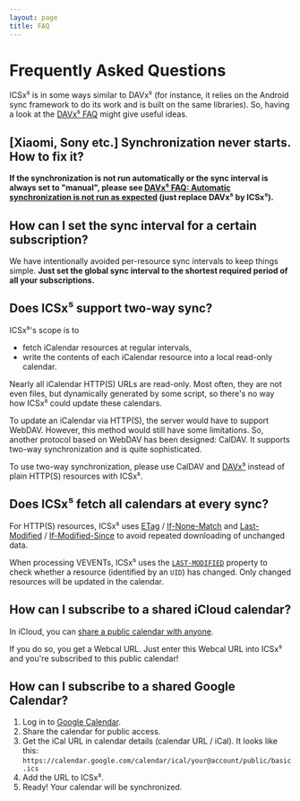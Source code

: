 ```yaml
---
layout: page
title: FAQ
---
```


Frequently Asked Questions
==========================

ICSx⁵ is in some ways similar to DAVx⁵ (for instance, it relies on the
Android sync framework to do its work and is built on the same libraries). So,
having a look at the [DAVx⁵ FAQ](https://www.davx5.com/faq) might give
useful ideas.


[Xiaomi, Sony etc.] Synchronization never starts. How to fix it?
----------------------------------------------------------------

**If the synchronization is not run automatically or the sync interval is always
set to "manual", please see [DAVx⁵ FAQ: Automatic synchronization is not run as expected](https://www.davx5.com/faq/automatic-synchronization-is-not-run-as-expected/)
(just replace DAVx⁵ by ICSx⁵).**


How can I set the sync interval for a certain subscription?
-----------------------------------------------------------

We have intentionally avoided per-resource sync intervals to keep things simple. **Just
set the global sync interval to the shortest required period of all your subscriptions.**


Does ICSx⁵ support two-way sync?
-----------------------------------

ICSx⁵'s scope is to

* fetch iCalendar resources at regular intervals,
* write the contents of each iCalendar resource into a local read-only calendar.

Nearly all iCalendar HTTP(S) URLs are read-only. Most often, they are not
even files, but dynamically generated by some script, so there's
no way how ICSx⁵ could update these calendars.

To update an iCalendar via HTTP(S), the server would have to support
WebDAV. However, this method would still have some limitations. So, another
protocol based on WebDAV has been designed: CalDAV. It supports
two-way synchronization and is quite sophisticated.

To use two-way synchronization, please use CalDAV and [DAVx⁵](https://www.davx5.com)
instead of plain HTTP(S) resources with ICSx⁵.


Does ICSx⁵ fetch all calendars at every sync?
------------------------------------------------

For HTTP(S) resources, ICSx⁵ uses [ETag](https://tools.ietf.org/html/rfc7232#section-2.3) /
[If-None-Match](https://tools.ietf.org/html/rfc7232#section-3.2) and [Last-Modified](https://tools.ietf.org/html/rfc7232#section-2.2) /
[If-Modified-Since](https://tools.ietf.org/html/rfc7232#section-3.3) to avoid repeated downloading of unchanged data.

When processing VEVENTs, ICSx⁵ uses the [`LAST-MODIFIED`](http://tools.ietf.org/html/rfc5545#section-3.8.7.3)
property to check whether a resource (identified by an `UID`) has changed. Only changed
resources will be updated in the calendar.


How can I subscribe to a shared iCloud calendar?
------------------------------------------------

In iCloud, you can [share a public calendar with anyone](https://support.apple.com/kb/PH2689).

If you do so, you get a Webcal URL. Just enter this Webcal URL into ICSx⁵ and you're
subscribed to this public calendar!


How can I subscribe to a shared Google Calendar?
------------------------------------------------

1. Log in to [Google Calendar](https://calendar.google.com/).
1. Share the calendar for public access.
1. Get the iCal URL in calendar details (calendar URL / iCal).
It looks like this: `https://calendar.google.com/calendar/ical/your@account/public/basic.ics`
1. Add the URL to ICSx⁵.
1. Ready! Your calendar will be synchronized.


